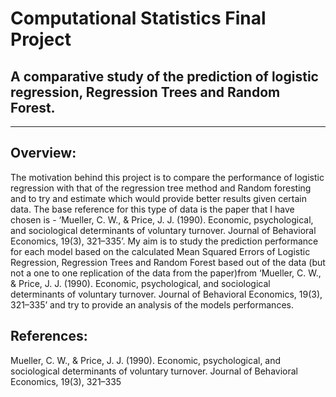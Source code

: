 # Computational Statistics Final Project
## A comparative study of the prediction of logistic regression, Regression Trees and Random Forest.
---

## Overview:
The motivation behind this project is to compare the performance of logistic regression with that of the regression tree method and Random foresting and to try and estimate which would provide better results given  certain data. The base reference for this type of data is the paper that I have chosen is - ‘Mueller, C. W., & Price, J. J. (1990). Economic, psychological, and sociological determinants of voluntary turnover. Journal of Behavioral Economics, 19(3), 321–335’. My aim is to study the prediction performance for each model based on the calculated Mean Squared Errors of Logistic Regression, Regression Trees and Random Forest based out of the data (but not a one to one replication of the data from the paper)from ‘Mueller, C. W., & Price, J. J. (1990). Economic, psychological, and sociological determinants of voluntary turnover. Journal of Behavioral Economics, 19(3), 321–335’ and try to provide an analysis of the models performances.

## References:
Mueller, C. W., & Price, J. J. (1990). Economic, psychological, and sociological determinants of voluntary turnover. Journal of Behavioral Economics, 19(3), 321–335


